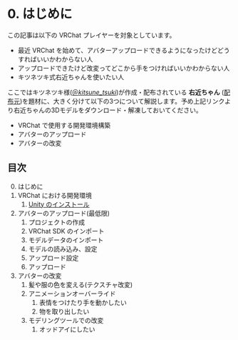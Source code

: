 # 0. はじめに

この記事は以下の VRChat プレイヤーを対象としています。

- 最近 VRChat を始めて、アバターアップロードできるようになったけどどうすればいいかわからない人
- アップロードできたけど改変ってどこから手をつければいいかわからない人
- キツネツキ式右近ちゃんを使いたい人

ここではキツネツキ様([＠_kitsune_tsuki_](https://twitter.com/_kitsune_tsuki_))が作成・配布されている **右近ちゃん** ([配布元](http://seiga.nicovideo.jp/seiga/im8378009))を題材に、大きく分けて以下の3つについて解説します。予め上記リンクより右近ちゃんの3Dモデルをダウンロード・解凍しておいてください。

- VRChat で使用する開発環境構築
- アバターのアップロード
- アバターの改変

## 目次

0. はじめに
1. VRChat における開発環境
   1. [Unity のインストール](./1_devenv/Unity)
2. アバターのアップロード(最低限)
   1. プロジェクトの作成
   2. VRChat SDK のインポート
   3. モデルデータのインポート
   4. モデルの読み込み、設定
   5. アップロード設定
   6. アップロード
3. アバターの改変
   1. 髪や服の色を変える(テクスチャ改変)
   2. アニメーションオーバーライド
      1. 表情をつけたり手を動かしたい
      2. 物を取り出したい
   3. モデリングツールでの改変
      1. オッドアイにしたい